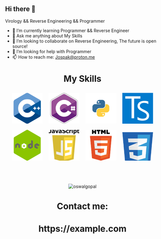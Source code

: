## Hi there 👋

Virology && Reverse Engineering && Programmer

- 🌱 I’m currently learning Programmer && Reverse Engineer
- 💬 Ask me anything about My Skills
- 🎈 I’m looking to collaborate on Reverse Engineering, The future is open source!
- 🤔 I’m looking for help with Programmer
- 📫 How to reach me: Jospak@proton.me
<h1 align="center"> My Skills </h1>
<div align="center" style="display: flex; flex-wrap: wrap; justify-content: center;">
    <img align="top" src="cpp.png" width="100px" height="100px" style="object-fit: cover; margin: 10px;">
    <img align="top" src="csharp.png" width="100px" height="100px" style="object-fit: cover; margin: 10px;">
    <img align="top" src="pyton.png" width="100px" height="100px" style="object-fit: cover; margin: 10px;">
    <img align="top" src="ts.png" width="100px" height="100px" style="object-fit: cover; margin: 10px;">
    <img align="top" src="node.png" width="100px" height="100px" style="object-fit: cover; margin: 10px;">
    <img align="top" src="js.png" width="100px" height="100px" style="object-fit: cover; margin: 10px;">
    <img align="top" src="html.png" width="100px" height="100px" style="object-fit: cover; margin: 10px;">
    <img align="top" src="css.png" width="100px" height="100px" style="object-fit: cover; margin: 10px;">
</div>
<br />
<br />
<br />
<p align="center">
    <img align="top" src="https://github-readme-stats.vercel.app/api?username=Jospak&layout=compact&hide=html&theme=jolly&count_private=true&show_icons=true"
    alt="oswalgopal"/>
</p>
<h1 align="center"> Contact me: </h1>
<h1 align="center"> https://example.com </h1>
